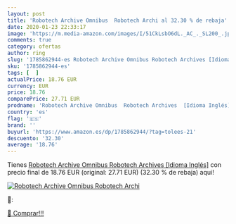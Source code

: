 ```yaml
---
layout: post
title: 'Robotech Archive Omnibus  Robotech Archi al 32.30 % de rebaja'
date: 2020-01-23 22:33:17
image: 'https://m.media-amazon.com/images/I/51CkLsbO6dL._AC_._SL200_.jpg'
comments: true
category: ofertas
author: ring
slug: '1785862944-es Robotech Archive Omnibus Robotech Archives [Idioma Inglés]'
sku: '1785862944-es'
tags: [  ]
actualPrice: 18.76 EUR
currency: EUR
price: 18.76
comparePrice: 27.71 EUR
prodname: 'Robotech Archive Omnibus  Robotech Archives  [Idioma Inglés]'
country: 'es'
flag: '🇪🇸'
brand: ''
buyurl: 'https://www.amazon.es/dp/1785862944/?tag=tolees-21'
descuento: '32.30'
average: '18.76'
---
```


Tienes [Robotech Archive Omnibus  Robotech Archives  [Idioma Inglés]](https://www.amazon.es/dp/1785862944/?tag=tolees-21) con precio final de  18.76 EUR (original: 27.71 EUR) (32.30 %  de rebaja) aqui!

[![Robotech Archive Omnibus  Robotech Archi](https://m.media-amazon.com/images/I/51CkLsbO6dL._AC_._SL200_.jpg)](https://www.amazon.es/dp/1785862944/?tag=tolees-21)

🔎:


[🛒 Comprar!!!](https://www.amazon.es/dp/1785862944/?tag=tolees-21)
